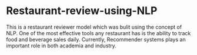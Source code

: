 # Restaurant-review-using-NLP
This is a restaurant reviewer model which was bulit using the concept of NLP. One of the most effective tools any restaurant has is the ability to track food and beverage sales daily. Currently, Recommender systems plays an important role in both academia and industry.
